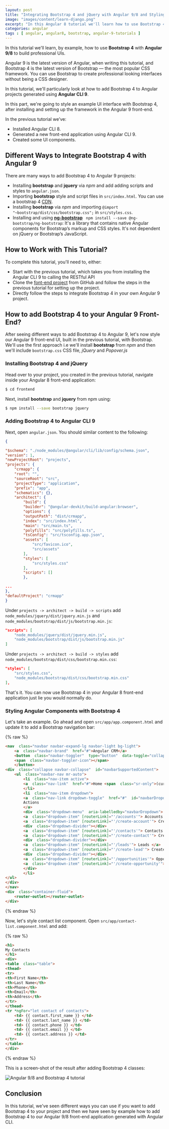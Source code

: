 ```yaml
---
layout: post
title: "Integrating Bootstrap 4 and jQuery with Angular 9/8 and Styling the UI With Navbar and Table CSS Classes"
image: "images/content/learn-django.png"
excerpt: "In this Angular 8 tutorial we'll learn how to use Bootstrap 4 to build professional UIs." 
categories: angular
tags : [ angular, angular8, bootstrap, angular-9-tutorials ]
---
```


In this tutorial we'll learn, by example, how to use **Bootstrap 4** with **Angular 9/8** to build professional UIs. 

Angular 9 is the latest version of Angular, when writing this tutorial, and Bootstrap 4 is the latest version of Bootstrap — the most popular CSS framework. You can use Bootstrap to create professional looking interfaces without being a CSS designer. 
 
In this tutorial, we'll particularly look at how to add Bootstrap 4 to Angular projects generated using **Angular CLI 9**.

In this part, we're going to style an example UI interface with Bootstrap 4, after installing and setting up the framework in the Angular 9 front-end.

In the previous tutorial we’ve:

- Installed Angular CLI 8.
- Generated a new front-end application using Angular CLI 9.
- Created some UI components.



## Different Ways to Integrate Bootstrap 4 with Angular 9

There are many ways to add Bootstrap 4 to Angular 9 projects:

- Installing  **bootstrap** and **jquery** via *npm* and add adding scripts and styles to `angular.json`.
- Importing **bootstrap** style and script files in `src/index.html`. You can use a bootstrap 4 [CDN](https://getbootstrap.com/docs/4.0/getting-started/download/#bootstrapcdn).
- Installing **bootstrap** via *npm* and importing `@import "~bootstrap/dist/css/bootstrap.css";` in `src/styles.css`.
- Installing and using  **[ng-bootstrap](https://ng-bootstrap.github.io/#/getting-started)** `
npm install --save @ng-bootstrap/ng-bootstrap`: It's a library that contains native Angular components for Bootstrap’s markup and CSS styles.  It's not dependent on jQuery or Bootstrap’s JavaScript.

## How to Work with This Tutorial?

To complete this tutorial,  you'll need to, either:

- Start with the previous tutorial, which takes you from installing the Angular CLI 9 to calling the RESTful API 
- Clone the [font-end project](https://github.com/techiediaries/ng-crm) from GitHub and follow the steps in the previous tutorial for setting up the project.
-  Directly follow the steps to integrate Bootstrap 4 in your own Angular 9 project.

## How to add Bootstrap 4 to your Angular 9 Front-End?
 
After seeing different ways to add Bootstrap 4 to Angular 9, let's now style our Angular 9 front-end UI, built in the previous tutorial, with Bootstrap. We'll use the first approach i.e we'll install **bootstrap** from *npm* and then we'll include `bootstrap.css` CSS file, *jQuery* and *Popover.js*   

### Installing Bootstrap 4 and jQuery

Head over to your project, you created in the previous tutorial, navigate inside your Angular 8 front-end application:

```bash
$ cd frontend
``` 

Next, install **bootstrap** and **jquery** from npm using:

```bash
$ npm install --save bootstrap jquery
```

### Adding Bootstrap 4 to Angular CLI 9

Next, open `angular.json`. You should similar content to the following:

```json
{

"$schema": "./node_modules/@angular/cli/lib/config/schema.json",
"version": 1,
"newProjectRoot": "projects",
"projects": {
	"crmapp": {
	"root": "",
	"sourceRoot": "src",
	"projectType": "application",
	"prefix": "app",
	"schematics": {},
	"architect": {
		"build": {
		"builder": "@angular-devkit/build-angular:browser",
		"options": {
		"outputPath": "dist/crmapp",
		"index": "src/index.html",
		"main": "src/main.ts",
		"polyfills": "src/polyfills.ts",
		"tsConfig": "src/tsconfig.app.json",
		"assets": [
			"src/favicon.ico",
			"src/assets"
		],
		"styles": [
			"src/styles.css"
		],
		"scripts": []
		},

...
},
"defaultProject": "crmapp"
}
```
Under `projects -> architect -> build -> scripts` add `node_modules/jquery/dist/jquery.min.js` and `node_modules/bootstrap/dist/js/bootstrap.min.js`:

```json
"scripts": [
	"node_modules/jquery/dist/jquery.min.js",
	"node_modules/bootstrap/dist/js/bootstrap.min.js"
]
```  

Under `projects -> architect -> build -> styles` add `node_modules/bootstrap/dist/css/bootstrap.min.css`:

```json
"styles": [
	"src/styles.css",
	"node_modules/bootstrap/dist/css/bootstrap.min.css"
],
```

That's it. You can now use Bootstrap 4 in your Angular 8 front-end application just lie you would normally do. 

### Styling Angular Components with Bootstrap 4

Let's take an example. Go ahead and open `src/app/app.component.html` and update it to add a Bootstrap navigation bar:

{% raw %}
```html
<nav  class="navbar navbar-expand-lg navbar-light bg-light">
	<a  class="navbar-brand"  href="#">Angular CRM</a>
	<button  class="navbar-toggler"  type="button"  data-toggle="collapse"  data-target="#navbarSupportedContent"  aria-controls="navbarSupportedContent"  aria-expanded="false"  aria-label="Toggle navigation">
	<span  class="navbar-toggler-icon"></span>
	</button>
<div  class="collapse navbar-collapse"  id="navbarSupportedContent">
	<ul  class="navbar-nav mr-auto">
		<li  class="nav-item active">
		<a  class="nav-link"  href="#">Home <span  class="sr-only">(current)</span></a>
		</li>
		<li  class="nav-item dropdown">
		<a  class="nav-link dropdown-toggle"  href="#"  id="navbarDropdown"  role="button"  data-toggle="dropdown"  aria-haspopup="true"  aria-expanded="false">
		Actions
		</a>
		<div  class="dropdown-menu"  aria-labelledby="navbarDropdown">
		<a  class="dropdown-item" [routerLink]="'/accounts'"> Accounts </a>
		<a  class="dropdown-item" [routerLink]="'/create-account'"> Create Account </a>
		<div  class="dropdown-divider"></div>
		<a  class="dropdown-item" [routerLink]="'/contacts'"> Contacts </a>
		<a  class="dropdown-item" [routerLink]="'/create-contact'"> Create Contact </a>
		<div  class="dropdown-divider"></div>
		<a  class="dropdown-item" [routerLink]="'/leads'"> Leads </a>
		<a  class="dropdown-item" [routerLink]="'/create-lead'"> Create Lead </a>
		<div  class="dropdown-divider"></div>
		<a  class="dropdown-item" [routerLink]="'/opportunities'"> Opportunities </a>
		<a  class="dropdown-item" [routerLink]="'/create-opportunity'"> Create Opportunity </a>
		</div>
		</li>
</ul>
</div>
</nav>
<div  class="container-fluid">
	<router-outlet></router-outlet>
</div>
```
{% endraw %}

Now, let's style contact list component. Open `src/app/contact-list.component.html` and add:

{% raw %}
```html
<h1>
My Contacts
</h1>
<div>
<table  class="table">
<thead>
<tr>
<th>First Name</th>
<th>Last Name</th>
<th>Phone</th>
<th>Email</th>
<th>Address</th>
</tr>
</thead>
<tr *ngFor="let contact of contacts">
	<td> {{ contact.first_name }} </td>
	<td> {{ contact.last_name }} </td>
	<td> {{ contact.phone }} </td>
	<td> {{ contact.email }} </td>
	<td> {{ contact.address }} </td>
</tr>
</table>
</div>
```
{% endraw %}

This is a screen-shot of the result after adding Bootstrap 4 classes:

![Angular 9/8 and Bootstrap 4 tutorial](https://i.imgur.com/B2YrOmv.png)

## Conclusion

In this tutorial, we've seen different ways you can use if you want to add Bootstrap 4 to your project and then we have seen by example how to add Bootstrap 4 to our Angular 9/8 front-end application generated with Angular CLI. 


